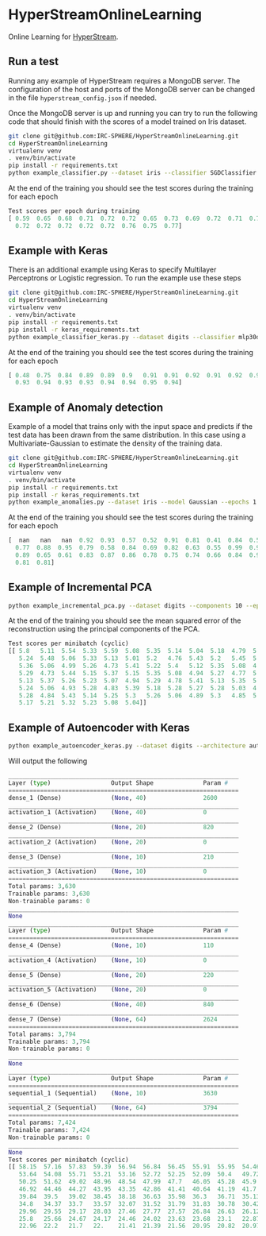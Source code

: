 # HyperStreamOnlineLearning

Online Learning for [HyperStream](https://github.com/IRC-SPHERE/HyperStream).

## Run a test

Running any example of HyperStream requires a MongoDB server. The configuration
of the host and ports of the MongoDB server can be changed in the file
`hyperstream_config.json` if needed.

Once the MongoDB server is up and running you can try to run the following code
that should finish with the scores of a model trained on Iris dataset.

```bash
git clone git@github.com:IRC-SPHERE/HyperStreamOnlineLearning.git
cd HyperStreamOnlineLearning
virtualenv venv
. venv/bin/activate
pip install -r requirements.txt
python example_classifier.py --dataset iris --classifier SGDClassifier --epochs 20 --seed 42
```

At the end of the training you should see the test scores during the training
for each epoch

```Python
Test scores per epoch during training
[ 0.59  0.65  0.68  0.71  0.72  0.72  0.65  0.73  0.69  0.72  0.71  0.73
  0.72  0.72  0.72  0.72  0.72  0.76  0.75  0.77]
```

## Example with Keras

There is an additional example using Keras to specify Multilayer Perceptrons or
Logistic regression. To run the example use these steps

```bash
git clone git@github.com:IRC-SPHERE/HyperStreamOnlineLearning.git
cd HyperStreamOnlineLearning
virtualenv venv
. venv/bin/activate
pip install -r requirements.txt
pip install -r keras_requirements.txt
python example_classifier_keras.py --dataset digits --classifier mlp30ds40m --epochs 20 --seed 42
```

At the end of the training you should see the test scores during the training
for each epoch

```Python
[ 0.48  0.75  0.84  0.89  0.89  0.9   0.91  0.91  0.92  0.91  0.92  0.94
  0.93  0.94  0.93  0.93  0.94  0.94  0.95  0.94]
```

## Example of Anomaly detection

Example of a model that trains only with the input space and predicts if the
test data has been drawn from the same distribution. In this case using a
Multivariate-Gaussian to estimate the density of the training data.

```bash
git clone git@github.com:IRC-SPHERE/HyperStreamOnlineLearning.git
cd HyperStreamOnlineLearning
virtualenv venv
. venv/bin/activate
pip install -r requirements.txt
pip install -r keras_requirements.txt
python example_anomalies.py --dataset iris --model Gaussian --epochs 1 --seed 42 -b 2
```

At the end of the training you should see the test scores during the training
for each epoch

```Python
[  nan   nan   nan  0.92  0.93  0.57  0.52  0.91  0.81  0.41  0.84  0.53
  0.77  0.88  0.95  0.79  0.58  0.84  0.69  0.82  0.63  0.55  0.99  0.9
  0.89  0.65  0.61  0.83  0.87  0.86  0.78  0.75  0.74  0.66  0.84  0.92
  0.81  0.81]
```

## Example of Incremental PCA

```bash
python example_incremental_pca.py --dataset digits --components 10 --epochs 10 --seed 42 -b 100
```

At the end of the training you should see the mean squared error of the
reconstruction using the principal components of the PCA.

```Python
Test scores per minibatch (cyclic)
[[ 5.8   5.11  5.54  5.33  5.59  5.08  5.35  5.14  5.04  5.18  4.79  5.42
   5.24  5.48  5.06  5.33  5.13  5.01  5.2   4.76  5.43  5.2   5.45  5.09
   5.36  5.06  4.99  5.26  4.73  5.41  5.22  5.4   5.12  5.35  5.08  4.93
   5.29  4.73  5.44  5.15  5.37  5.15  5.35  5.08  4.94  5.27  4.77  5.43
   5.13  5.37  5.26  5.23  5.07  4.94  5.29  4.78  5.41  5.13  5.35  5.27
   5.24  5.06  4.93  5.28  4.83  5.39  5.18  5.28  5.27  5.28  5.03  4.94
   5.28  4.84  5.43  5.14  5.25  5.3   5.26  5.06  4.89  5.3   4.85  5.4
   5.17  5.21  5.32  5.23  5.08  5.04]]
```

## Example of Autoencoder with Keras

```bash
python example_autoencoder_keras.py --dataset digits --architecture auto40s20s10s --epochs 10 --seed 42 -b 100
```

Will output the following

```Python
_________________________________________________________________
Layer (type)                 Output Shape              Param #
=================================================================
dense_1 (Dense)              (None, 40)                2600
_________________________________________________________________
activation_1 (Activation)    (None, 40)                0
_________________________________________________________________
dense_2 (Dense)              (None, 20)                820
_________________________________________________________________
activation_2 (Activation)    (None, 20)                0
_________________________________________________________________
dense_3 (Dense)              (None, 10)                210
_________________________________________________________________
activation_3 (Activation)    (None, 10)                0
=================================================================
Total params: 3,630
Trainable params: 3,630
Non-trainable params: 0
_________________________________________________________________
None
_________________________________________________________________
Layer (type)                 Output Shape              Param #
=================================================================
dense_4 (Dense)              (None, 10)                110
_________________________________________________________________
activation_4 (Activation)    (None, 10)                0
_________________________________________________________________
dense_5 (Dense)              (None, 20)                220
_________________________________________________________________
activation_5 (Activation)    (None, 20)                0
_________________________________________________________________
dense_6 (Dense)              (None, 40)                840
_________________________________________________________________
dense_7 (Dense)              (None, 64)                2624
=================================================================
Total params: 3,794
Trainable params: 3,794
Non-trainable params: 0
_________________________________________________________________
None
_________________________________________________________________
Layer (type)                 Output Shape              Param #
=================================================================
sequential_1 (Sequential)    (None, 10)                3630
_________________________________________________________________
sequential_2 (Sequential)    (None, 64)                3794
=================================================================
Total params: 7,424
Trainable params: 7,424
Non-trainable params: 0
_________________________________________________________________
None
Test scores per minibatch (cyclic)
[[ 58.15  57.16  57.83  59.39  56.94  56.84  56.45  55.91  55.95  54.46
   53.64  54.08  55.71  53.21  53.16  52.72  52.25  52.09  50.4   49.72
   50.25  51.62  49.02  48.96  48.54  47.99  47.7   46.05  45.28  45.9
   46.92  44.46  44.27  43.95  43.35  42.86  41.41  40.64  41.19  41.7
   39.84  39.5   39.02  38.45  38.18  36.63  35.98  36.3   36.71  35.13
   34.8   34.37  33.7   33.57  32.07  31.52  31.79  31.83  30.78  30.42
   29.96  29.55  29.17  28.03  27.46  27.77  27.57  26.84  26.63  26.12
   25.8   25.66  24.67  24.17  24.46  24.02  23.63  23.68  23.1   22.87
   22.96  22.2   21.7   22.    21.41  21.39  21.56  20.95  20.82  20.97]]
```

